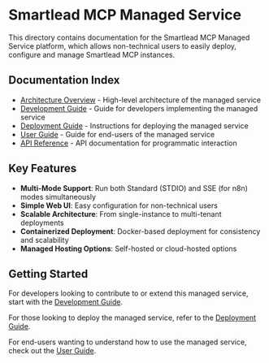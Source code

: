 # Smartlead MCP Managed Service

This directory contains documentation for the Smartlead MCP Managed Service platform, which allows non-technical users to easily deploy, configure and manage Smartlead MCP instances.

## Documentation Index

- [Architecture Overview](./ARCHITECTURE.md) - High-level architecture of the managed service
- [Development Guide](./DEVELOPMENT.md) - Guide for developers implementing the managed service
- [Deployment Guide](./DEPLOYMENT.md) - Instructions for deploying the managed service
- [User Guide](./USER_GUIDE.md) - Guide for end-users of the managed service
- [API Reference](./API_REFERENCE.md) - API documentation for programmatic interaction

## Key Features

- **Multi-Mode Support**: Run both Standard (STDIO) and SSE (for n8n) modes simultaneously
- **Simple Web UI**: Easy configuration for non-technical users
- **Scalable Architecture**: From single-instance to multi-tenant deployments
- **Containerized Deployment**: Docker-based deployment for consistency and scalability
- **Managed Hosting Options**: Self-hosted or cloud-hosted options

## Getting Started

For developers looking to contribute to or extend this managed service, start with the [Development Guide](./DEVELOPMENT.md).

For those looking to deploy the managed service, refer to the [Deployment Guide](./DEPLOYMENT.md).

For end-users wanting to understand how to use the managed service, check out the [User Guide](./USER_GUIDE.md). 